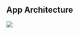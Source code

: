 ## App Architecture

<img src="https://github.com/ologe/canaree-music-player/blob/master/docs/images/app_architecture.jpg">

<br>